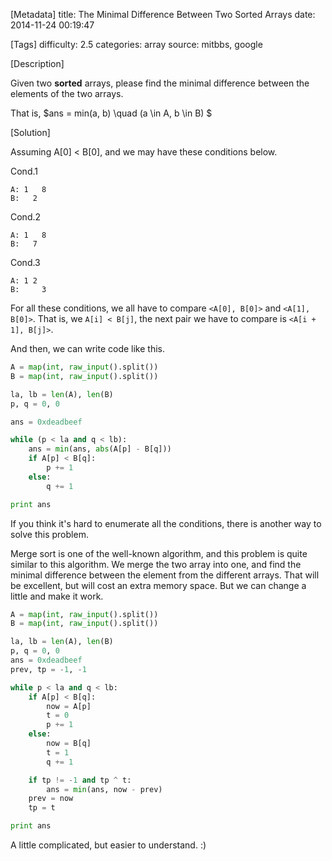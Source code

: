 [Metadata]
title: The Minimal Difference Between Two Sorted Arrays
date: 2014-11-24 00:19:47 

[Tags]
difficulty: 2.5
categories: array
source: mitbbs, google

[Description]

Given two **sorted** arrays, please find the minimal difference between the elements of the two arrays.

That is, $ans = min(a, b) \\quad (a \\in A, b \\in B) $

[Solution]

Assuming A[0] < B[0], and we may have these conditions below.

Cond.1

```
A: 1   8
B:   2
```

Cond.2

```
A: 1   8
B:   7
```

Cond.3

```
A: 1 2
B:     3
```

For all these conditions, we all have to compare `<A[0], B[0]>` and `<A[1], B[0]>`. That is, we `A[i] < B[j]`, the next pair we have to compare is `<A[i + 1], B[j]>`.

And then, we can write code like this.

```python
A = map(int, raw_input().split())
B = map(int, raw_input().split())

la, lb = len(A), len(B)
p, q = 0, 0

ans = 0xdeadbeef

while (p < la and q < lb):
    ans = min(ans, abs(A[p] - B[q]))
    if A[p] < B[q]:
        p += 1
    else: 
        q += 1

print ans
```

If you think it's hard to enumerate all the conditions, there is another way to solve this problem.

Merge sort is one of the well-known algorithm, and this problem is quite similar to this algorithm. We merge the two array into one, and find the minimal difference between the element from the different arrays. That will be excellent, but will cost an extra memory space. But we can change a little and make it work.

```python
A = map(int, raw_input().split())
B = map(int, raw_input().split())

la, lb = len(A), len(B)
p, q = 0, 0
ans = 0xdeadbeef
prev, tp = -1, -1

while p < la and q < lb:
    if A[p] < B[q]:
        now = A[p]
        t = 0
        p += 1
    else:
        now = B[q]
        t = 1
        q += 1

    if tp != -1 and tp ^ t:
        ans = min(ans, now - prev)
    prev = now
    tp = t

print ans
```

A little complicated, but easier to understand. :)
